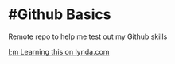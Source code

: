 #Github Basics
===============
Remote repo to help me test out my Github skills

[I;m Learning this on lynda.com](https://github.com)

